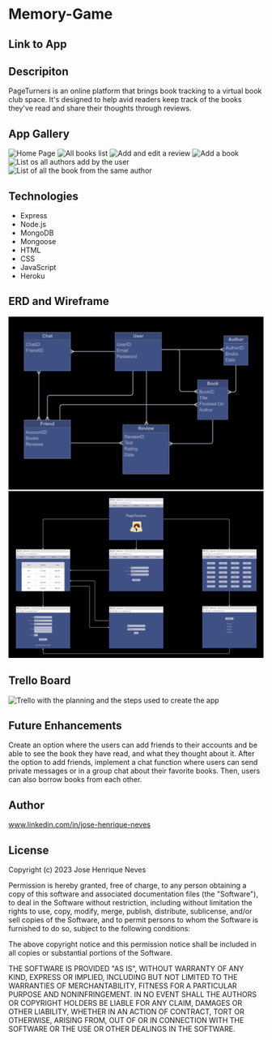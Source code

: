 # Memory-Game

## Link to App



## Descripiton

PageTurners is an online platform that brings book tracking to a virtual book club space. It's designed to help avid readers keep track of the books they've read and share their thoughts through reviews.

## App Gallery

![Home Page](<Screenshot 2023-11-05 at 12.11.08 AM.png>)
![All books list](<Screenshot 2023-11-05 at 12.11.27 AM.png>)
![Add and edit a review](<Screenshot 2023-11-05 at 12.12.18 AM.png>)
![Add a book](<Screenshot 2023-11-05 at 12.12.27 AM.png>)
![List os all authors add by the user](<Screenshot 2023-11-05 at 12.12.34 AM.png>)
![List of all the book from the same author](<Screenshot 2023-11-05 at 12.12.41 AM.png>)

## Technologies

- Express
- Node.js
- MongoDB
- Mongoose
- HTML
- CSS
- JavaScript
- Heroku

## ERD and Wireframe

![Alt text](ERD.png)
![Alt text](Wireframe.png)

## Trello Board

![Trello with the planning and the steps used to create the app](<Screenshot 2023-11-05 at 12.16.13 AM.png>)

## Future Enhancements

Create an option where the users can add friends to their accounts and be able to see the book they have read, and what they thought about it.
After the option to add friends, implement a chat function where users can send private messages or in a group chat about their favorite books. Then, users can also borrow books from each other.

## Author

www.linkedin.com/in/jose-henrique-neves

## License
Copyright (c) 2023 Jose Henrique Neves

Permission is hereby granted, free of charge, to any person obtaining
a copy of this software and associated documentation files (the
"Software"), to deal in the Software without restriction, including
without limitation the rights to use, copy, modify, merge, publish,
distribute, sublicense, and/or sell copies of the Software, and to
permit persons to whom the Software is furnished to do so, subject to
the following conditions:

The above copyright notice and this permission notice shall be
included in all copies or substantial portions of the Software.

THE SOFTWARE IS PROVIDED "AS IS", WITHOUT WARRANTY OF ANY KIND,
EXPRESS OR IMPLIED, INCLUDING BUT NOT LIMITED TO THE WARRANTIES OF
MERCHANTABILITY, FITNESS FOR A PARTICULAR PURPOSE AND
NONINFRINGEMENT. IN NO EVENT SHALL THE AUTHORS OR COPYRIGHT HOLDERS BE
LIABLE FOR ANY CLAIM, DAMAGES OR OTHER LIABILITY, WHETHER IN AN ACTION
OF CONTRACT, TORT OR OTHERWISE, ARISING FROM, OUT OF OR IN CONNECTION
WITH THE SOFTWARE OR THE USE OR OTHER DEALINGS IN THE SOFTWARE.
